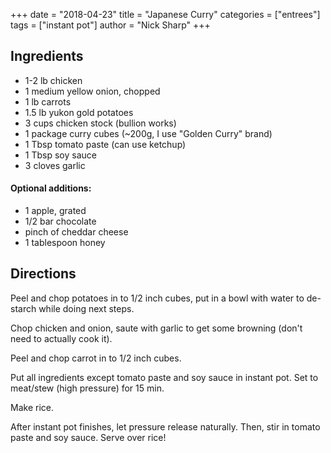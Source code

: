 +++
date = "2018-04-23"
title = "Japanese Curry"
categories = ["entrees"]
tags = ["instant pot"]
author = "Nick Sharp"
+++

## Ingredients

- 1-2 lb chicken 
- 1 medium yellow onion, chopped
- 1 lb carrots
- 1.5 lb yukon gold potatoes
- 3 cups chicken stock (bullion works)
- 1 package curry cubes (~200g, I use "Golden Curry" brand)
- 1 Tbsp tomato paste (can use ketchup)
- 1 Tbsp soy sauce
- 3 cloves garlic

#### Optional additions:
- 1 apple, grated
- 1/2 bar chocolate
- pinch of cheddar cheese
- 1 tablespoon honey


## Directions

Peel and chop potatoes in to 1/2 inch cubes, put in a bowl with water to de-starch while doing next steps.

Chop chicken and onion, saute with garlic to get some browning (don't need to actually cook it).

Peel and chop carrot in to 1/2 inch cubes.

Put all ingredients except tomato paste and soy sauce in instant pot. Set to meat/stew (high pressure) for 15 min. 

Make rice.

After instant pot finishes, let pressure release naturally. Then, stir in tomato paste and soy sauce. Serve over rice!
